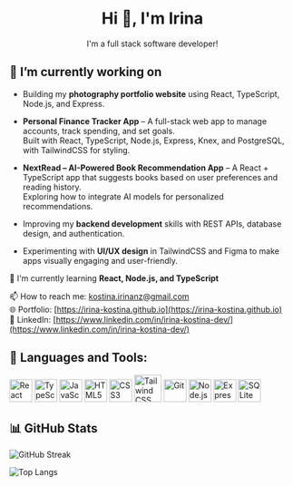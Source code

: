 <div align="center">

# Hi 👋, I'm Irina  

I'm a full stack software developer!  

</div>

 ## 🔭 I’m currently working on

- Building my **photography portfolio website** using React, TypeScript, Node.js, and Express.
  
- **Personal Finance Tracker App** – A full-stack web app to manage accounts, track spending, and set goals.  
  Built with React, TypeScript, Node.js, Express, Knex, and PostgreSQL, with TailwindCSS for styling.  

- **NextRead – AI-Powered Book Recommendation App** – A React + TypeScript app that suggests books based on user preferences and reading history.  
  Exploring how to integrate AI models for personalized recommendations.  

- Improving my **backend development** skills with REST APIs, database design, and authentication.  

- Experimenting with **UI/UX design** in TailwindCSS and Figma to make apps visually engaging and user-friendly.  


🌱 I'm currently learning **React, Node.js, and TypeScript**  

📫 How to reach me: [kostina.irinanz@gmail.com](mailto:kostina.irinanz@gmail.com)  
🌐 Portfolio: [https://irina-kostina.github.io](https://irina-kostina.github.io)  
💼 LinkedIn: [https://www.linkedin.com/in/irina-kostina-dev/](https://www.linkedin.com/in/irina-kostina-dev/)  

## 🚀 Languages and Tools:

<p align="left">
  <img src="https://cdn.jsdelivr.net/gh/devicons/devicon/icons/react/react-original.svg" alt="React" width="40" height="40"/>
  <img src="https://cdn.jsdelivr.net/gh/devicons/devicon/icons/typescript/typescript-original.svg" alt="TypeScript" width="40" height="40"/>
  <img src="https://cdn.jsdelivr.net/gh/devicons/devicon/icons/javascript/javascript-original.svg" alt="JavaScript" width="40" height="40"/>
  <img src="https://cdn.jsdelivr.net/gh/devicons/devicon/icons/html5/html5-original.svg" alt="HTML5" width="40" height="40"/>
  <img src="https://cdn.jsdelivr.net/gh/devicons/devicon/icons/css3/css3-original.svg" alt="CSS3" width="40" height="40"/>
  <img
  src="https://cdn.jsdelivr.net/gh/devicons/devicon@2.16.0/icons/tailwindcss/tailwindcss-original.svg"
  alt="Tailwind CSS" width="48" height="48"
/>
  <img src="https://cdn.jsdelivr.net/gh/devicons/devicon/icons/git/git-original.svg" alt="Git" width="40" height="40"/>
  <img src="https://cdn.jsdelivr.net/gh/devicons/devicon/icons/nodejs/nodejs-original.svg" alt="Node.js" width="40" height="40"/>
  <img src="https://cdn.jsdelivr.net/gh/devicons/devicon/icons/express/express-original.svg" alt="Express" width="40" height="40"/>
  <img src="https://cdn.jsdelivr.net/gh/devicons/devicon/icons/sqlite/sqlite-original.svg" alt="SQLite" width="40" height="40"/>
</p>


## 📊 GitHub Stats

![GitHub Streak](https://streak-stats.demolab.com?user=Irina-Kostina&theme=default&hide_border=false)

![Top Langs](https://github-readme-stats.vercel.app/api/top-langs/?username=Irina-Kostina&layout=compact&theme=default)


<!--
**Irina-Kostina/Irina-Kostina** is a ✨ _special_ ✨ repository because its `README.md` (this file) appears on your GitHub profile.

Here are some ideas to get you started:

- 🔭 I’m currently working on ...
- 🌱 I’m currently learning ...
- 👯 I’m looking to collaborate on ...
- 🤔 I’m looking for help with ...
- 💬 Ask me about ...
- 📫 How to reach me: ...
- 😄 Pronouns: ...
- ⚡ Fun fact: ...
-->
